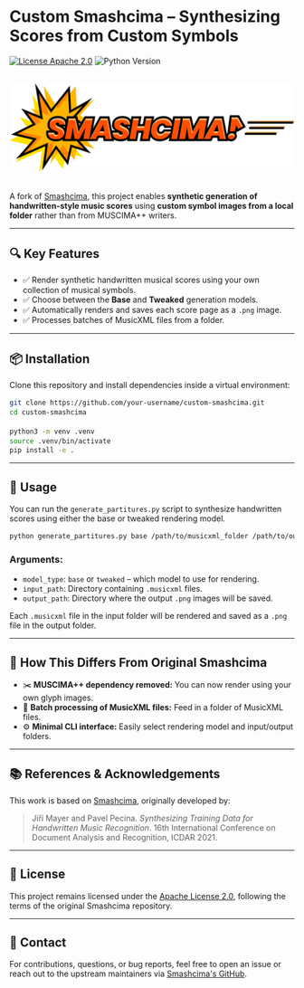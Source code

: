 # Custom Smashcima – Synthesizing Scores from Custom Symbols

[![License Apache 2.0](https://badgen.net/badge/license/apache2.0/blue)](https://github.com/OMR-Research/Smashcima/blob/main/LICENSE)
![Python Version](https://badgen.net/badge/python/3.8+/cyan)

<div align="center">
    <br/>
    <img src="docs/assets/smashcima-logo.svg" width="600px">
    <br/>
    <br/>
</div>

A fork of [Smashcima](https://github.com/OMR-Research/Smashcima), this project enables **synthetic generation of handwritten-style music scores** using **custom symbol images from a local folder** rather than from MUSCIMA++ writers.

---

## 🔍 Key Features

- ✅ Render synthetic handwritten musical scores using your own collection of musical symbols.
- ✅ Choose between the **Base** and **Tweaked** generation models.
- ✅ Automatically renders and saves each score page as a `.png` image.
- ✅ Processes batches of MusicXML files from a folder.

---

## 📦 Installation

Clone this repository and install dependencies inside a virtual environment:

```bash
git clone https://github.com/your-username/custom-smashcima.git
cd custom-smashcima

python3 -m venv .venv
source .venv/bin/activate
pip install -e .

```
---

## 🚀 Usage

You can run the `generate_partitures.py` script to synthesize handwritten scores using either the base or tweaked rendering model.

```bash
python generate_partitures.py base /path/to/musicxml_folder /path/to/output_folder
```

### Arguments:

- `model_type`: `base` or `tweaked` – which model to use for rendering.
- `input_path`: Directory containing `.musicxml` files.
- `output_path`: Directory where the output `.png` images will be saved.

Each `.musicxml` file in the input folder will be rendered and saved as a `.png` file in the output folder.

---

## 🧠 How This Differs From Original Smashcima

- ✂️ **MUSCIMA++ dependency removed:** You can now render using your own glyph images.
- 📂 **Batch processing of MusicXML files:** Feed in a folder of MusicXML files.
- ⚙️ **Minimal CLI interface:** Easily select rendering model and input/output folders.

---
  
## 📚 References & Acknowledgements

This work is based on [Smashcima](https://github.com/OMR-Research/Smashcima), originally developed by:

> Jiří Mayer and Pavel Pecina. *Synthesizing Training Data for Handwritten Music Recognition*. 16th International Conference on Document Analysis and Recognition, ICDAR 2021.

---

## 📝 License

This project remains licensed under the [Apache License 2.0](https://github.com/OMR-Research/Smashcima/blob/main/LICENSE), following the terms of the original Smashcima repository.

---

## 👥 Contact

For contributions, questions, or bug reports, feel free to open an issue or reach out to the upstream maintainers via [Smashcima's GitHub](https://github.com/OMR-Research/Smashcima).

